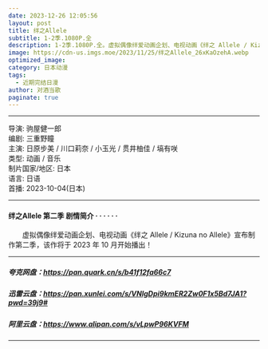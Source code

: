 ```yaml
---
date: 2023-12-26 12:05:56
layout: post
title: 绊之Allele
subtitle: 1-2季.1080P.全
description: 1-2季.1080P.全。虚拟偶像绊爱动画企划、电视动画《绊之 Allele / Kizuna no Allele》宣布制作第二季，该作将于 2023 年 10 月开始播出！...
image: https://cdn-us.imgs.moe/2023/11/25/绊之Allele_26xKaOzehA.webp
optimized_image: 
category: 日本动漫
tags:
  - 近期完结日漫
author: 对酒当歌
paginate: true
---
```


---

导演: 驹屋健一郎  
编剧: 三重野瞳  
主演: 日原步美 / 川口莉奈 / 小玉光 / 贯井柚佳 / 塙有咲  
类型: 动画 / 音乐  
制片国家/地区: 日本  
语言: 日语  
首播: 2023-10-04(日本)  

---

#### 绊之Allele 第二季 剧情简介 · · · · · ·

　　虚拟偶像绊爱动画企划、电视动画《绊之 Allele / Kizuna no Allele》宣布制作第二季，该作将于 2023 年 10 月开始播出！

---

##### 夸克网盘：<https://pan.quark.cn/s/b41f12fa66c7>

##### 迅雷云盘：<https://pan.xunlei.com/s/VNlgDpi9kmER2Zw0F1x5Bd7JA1?pwd=39j9#>

##### 阿里云盘：<https://www.alipan.com/s/vLpwP96KVFM>

---
